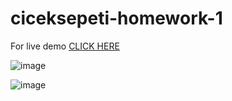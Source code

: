 # ciceksepeti-homework-1

For live demo [CLICK HERE ](https://dilakasap.github.io/ciceksepeti-homework-1/#)



![image](https://user-images.githubusercontent.com/87365494/133423891-a6fb339b-15d9-4dd2-a31f-b57ea7164f1e.png)

![image](https://user-images.githubusercontent.com/87365494/133424039-43b25b71-b710-4540-8bc5-0a069bf0b074.png)

